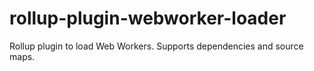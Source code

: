 # rollup-plugin-webworker-loader
Rollup plugin to load Web Workers. Supports dependencies and source maps.
